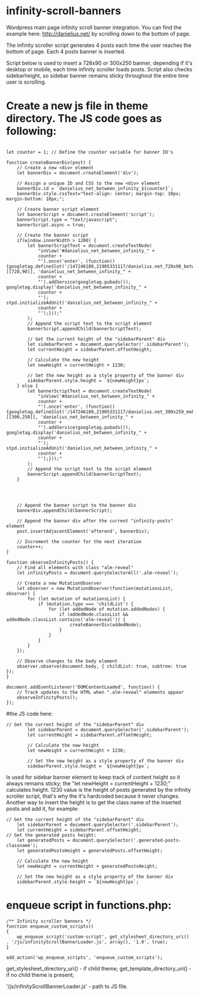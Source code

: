 # infinity-scroll-banners
Wordpress main page infinity scroll banner integration.
You can find the example here: http://danielius.net/ by scrolling down to the bottom of page.

The infinity scroller script generates 4 posts each time the user reaches the bottom of page. Each 4 posts banner is inserted.

Script below is used to insert a 728x90 or 300x250 banner, depending if it's desktop or mobile, each time infinity scroller loads posts.
Script also checks sidebarheight, so sidebar banner remains sticky throughout the entire time user is scrolling.

# Create a new js file in theme directory. The JS code goes as following:

```

let counter = 1; // Define the counter variable for banner ID's

function createBannerDiv(post) {
    // Create a new <div> element
    let bannerDiv = document.createElement('div');

    // Assign a unique ID and CSS to the new <div> element
    bannerDiv.id = `danielius_net_between_infinity_${counter}`;
    bannerDiv.style.cssText="text-align: center; margin-top: 10px; margin-bottom: 10px;";

    // Create banner script element
    let bannerScript = document.createElement('script');
    bannerScript.type = "text/javascript";
    bannerScript.async = true;

    // Create the banner script
    if(window.innerWidth > 1200) {
        let bannerScriptText = document.createTextNode(
            "inView('#danielius_net_between_infinity_" +
            counter +
            "').once('enter', (function() {googletag.defineSlot('/147246189,21905331117/danielius.net_728x90_between_content', [[728,90]], 'danielius_net_between_infinity_" +
            counter +
            "').addService(googletag.pubads()); googletag.display('danielius_net_between_infinity_" +
            counter +
            "'); stpd.initializeAdUnit('danielius_net_between_infinity_" +
            counter +
            "');}));"
        );
        // Append the script text to the script element
        bannerScript.appendChild(bannerScriptText);

        // Get the current height of the "sidebarParent" div
        let sidebarParent = document.querySelector('.sidebarParent');
        let currentHeight = sidebarParent.offsetHeight;

        // Calculate the new height
        let newHeight = currentHeight + 1230;

        // Set the new height as a style property of the banner div
        sidebarParent.style.height = `${newHeight}px`;
    } else {
        let bannerScriptText = document.createTextNode(
            "inView('#danielius_net_between_infinity_" +
            counter +
            "').once('enter', (function() {googletag.defineSlot('/147246189,21905331117/danielius.net_300x250_mobile_general', [[300,250]], 'danielius_net_between_infinity_" +
            counter +
            "').addService(googletag.pubads()); googletag.display('danielius_net_between_infinity_" +
            counter +
            "'); stpd.initializeAdUnit('danielius_net_between_infinity_" +
            counter +
            "');}));"
        );
        // Append the script text to the script element
        bannerScript.appendChild(bannerScriptText);
    }




    // Append the banner script to the banner div
    bannerDiv.appendChild(bannerScript);

    // Append the banner div after the current "infinity-posts" element
    post.insertAdjacentElement('afterend', bannerDiv);

    // Increment the counter for the next iteration
    counter++;
}

function observeInfinityPosts() {
    // Find all elements with class "alm-reveal"
    let infinityPosts = document.querySelectorAll('.alm-reveal');

    // Create a new MutationObserver
    let observer = new MutationObserver(function(mutationsList, observer) {
        for (let mutation of mutationsList) {
            if (mutation.type === 'childList') {
                for (let addedNode of mutation.addedNodes) {
                    if (addedNode.classList && addedNode.classList.contains('alm-reveal')) {
                        createBannerDiv(addedNode);
                    }
                }
            }
        }
    });

    // Observe changes to the body element
    observer.observe(document.body, { childList: true, subtree: true });
}

document.addEventListener('DOMContentLoaded', function() {
    // Track updates to the HTML when ".alm-reveal" elements appear
    observeInfinityPosts();
});

```
#the JS code here:
```
// Get the current height of the "sidebarParent" div
        let sidebarParent = document.querySelector('.sidebarParent');
        let currentHeight = sidebarParent.offsetHeight;

        // Calculate the new height
        let newHeight = currentHeight + 1230;

        // Set the new height as a style property of the banner div
        sidebarParent.style.height = `${newHeight}px`;

```

Is used for sidebar banner element to keep track of content height so it always remains sticky;
the "let newHeight = currentHeight + 1230;" calculates height.
1230 value is the height of posts generated by the infinity scroller script, that's why the it's hardcoded because it never changes.
Another way to insert the height is to get the class name of the inserted posts and add it, for example:

```
// Get the current height of the "sidebarParent" div
    let sidebarParent = document.querySelector('.sidebarParent');
    let currentHeight = sidebarParent.offsetHeight;
// Get the generated posts height:
    let generatedPosts = document.querySelector('.generated-posts-classname');
    let generatedPostsHeight = generatedPosts.offsetHeight;

    // Calculate the new height
    let newHeight = currentHeight + generatedPostsHeight;

    // Set the new height as a style property of the banner div
    sidebarParent.style.height = `${newHeight}px`;

```


# enqueue script in functions.php:

```
/** Infinity scroller banners */
function enqueue_custom_scripts()
{
    wp_enqueue_script('custom-script', get_stylesheet_directory_uri() . '/js/infinityScrollBannerLoader.js', array(), '1.0', true);
}

add_action('wp_enqueue_scripts', 'enqueue_custom_scripts');
```
get_stylesheet_directory_uri() - if child theme;
get_template_directory_uri() - if no child theme is present;

'/js/infinityScrollBannerLoader.js' - path to JS file.

